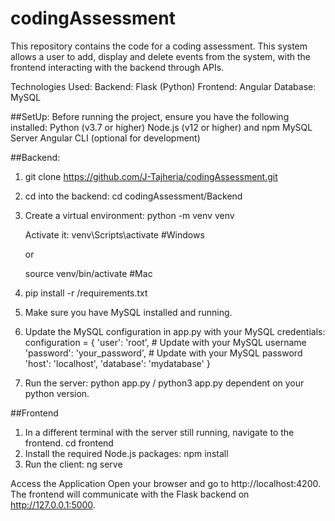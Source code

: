 # codingAssessment

This repository contains the code for a coding assessment. This system allows a user to add, display and delete events from the system, with the frontend interacting with the backend through APIs.

Technologies Used:
Backend: Flask (Python) 
Frontend: Angular
Database: MySQL

##SetUp:
Before running the project, ensure you have the following installed:
Python (v3.7 or higher)
Node.js (v12 or higher) and npm
MySQL Server
Angular CLI (optional for development)

##Backend:
1. git clone https://github.com/J-Tajheria/codingAssessment.git
2. cd into the backend:
    cd codingAssessment/Backend
3. Create a virtual environment:
    python -m venv venv

    Activate it:
    venv\Scripts\activate #Windows

    or

    source venv/bin/activate #Mac

4. pip install -r /requirements.txt
5. Make sure you have MySQL installed and running.
6. Update the MySQL configuration in app.py with your MySQL credentials:
    configuration = {
        'user': 'root',       # Update with your MySQL username
        'password': 'your_password',  # Update with your MySQL password
        'host': 'localhost',
        'database': 'mydatabase'
    }
7. Run the server:
    python app.py / python3 app.py dependent on your python version.

##Frontend
1. In a different terminal with the server still running, navigate to the frontend.
    cd frontend
2. Install the required Node.js packages:
    npm install
3. Run the client:
    ng serve

Access the Application
Open your browser and go to http://localhost:4200. The frontend will communicate with the Flask backend on http://127.0.0.1:5000.
